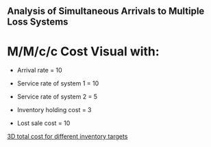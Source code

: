 ## Analysis of Simultaneous Arrivals to Multiple Loss Systems

# M/M/c/c Cost Visual with:
- Arrival rate = 10
- Service rate of system 1 = 10
- Service rate of system 2 = 5

- Inventory holding cost = 3
- Lost sale cost = 10

[3D total cost for different inventory targets](files/Graph.html)
